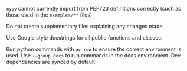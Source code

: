 `mypy` cannot currently import from PEP723 definitions correctly (such as those used in the `examples/**` files).

Do not create supplementary files explaining any changes made.

Use Google style docstrings for all public functions and classes.

Run python commands with `uv run` to ensure the correct environment is used. Use `--group docs` to run commands in the docs environment. Dev dependencies are synced by default.
